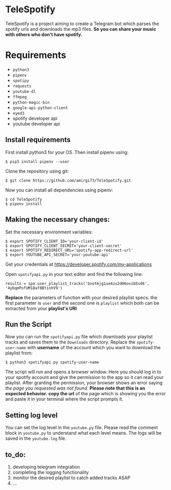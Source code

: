 # TeleSpotify

TeleSpotify is a project aiming to create a Telegram bot which parses the spotify urls and downloads the mp3 files. **So you can share your music with others who don't have spotify.**


# Requirements

 - `python3`
 - `pipenv`
 - `spotipy`
 - `requests`
 - `youtube-dl`
 - `ffmpeg`
 - `python-magic-bin`
 - `google-api-python-client`
 - `eyed3`
 - spotify developer api  
 - youtube developer api

## Install requirements

First install python3 for your OS.
Then install pipenv using:

    $ pip3 install pipenv --user
Clone the repository using git:

    $ git clone https://github.com/amirgi73/TeleSpotify.git

Now you can install all dependencies using pipenv:

    $ cd TeleSpotify
    $ pipenv install

## Making the necessary changes:
Set the necessary environment variables:

    $ export SPOTIFY_CLIENT_ID='your-client-id'
    $ export SPOTIFY_CLIENT_SECRET='your-client-secret'
    $ export SPOTIFY_REDIRECT_URL='spotify-app-redirect-url'
    $ export YOUTUBE_API_SECRET='your-youtube-api'
    
Get your credentials at https://developer.spotify.com/my-applications

Open `spotifyapi.py` in your text editor and find the following line:

    results = spo.user_playlist_tracks('bnotmjg1ue4zu2d06ovib5sd6', '4ybqmPofUM18af8BtinhV9')
**Replace** the parameters of function with your desired playlist specs. the first parameter is `user` and the second one is `playlist` which both can be extracted from your **playlist's URI**

## Run the Script

Now you can run the `spotifyapi.py` file which downloads your playlist tracks and saves them to the `Downloads` directory. Replace the `spotify-user-name` with **username** of the account which you want to download the playlist from:

    $ python3 spotifyapi.py spotify-user-name
The script will run and opens a browser window. Here you should log in to your spotify account and give the permission to the app so it can read your playlist. After granting the permission, your browser shows an error saying *the page you requested was not found*. **Please note that this is an expected behavior.** 
 **copy the url** of the page which is showing you the error and paste it in your terminal where the script prompts it.

## Setting log level

You can set the log level in the `youtube.py` file. Please read the comment block in `youtube.py` to understand what each level means. The logs will be saved in the `youtube.log` file.

## to_do:

 1. developing telegram integration
 2. completing the logging functionality
 3. monitor the desired playlist to catch added tracks ASAP
 4. ...